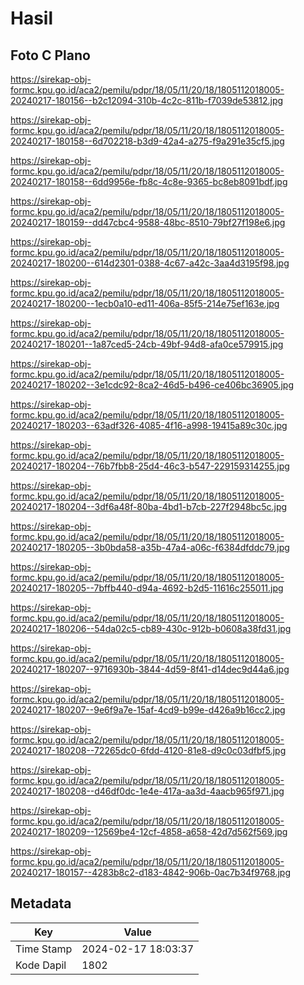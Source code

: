 # Hasil

## Foto C Plano

https://sirekap-obj-formc.kpu.go.id/aca2/pemilu/pdpr/18/05/11/20/18/1805112018005-20240217-180156--b2c12094-310b-4c2c-811b-f7039de53812.jpg

https://sirekap-obj-formc.kpu.go.id/aca2/pemilu/pdpr/18/05/11/20/18/1805112018005-20240217-180158--6d702218-b3d9-42a4-a275-f9a291e35cf5.jpg

https://sirekap-obj-formc.kpu.go.id/aca2/pemilu/pdpr/18/05/11/20/18/1805112018005-20240217-180158--6dd9956e-fb8c-4c8e-9365-bc8eb8091bdf.jpg

https://sirekap-obj-formc.kpu.go.id/aca2/pemilu/pdpr/18/05/11/20/18/1805112018005-20240217-180159--dd47cbc4-9588-48bc-8510-79bf27f198e6.jpg

https://sirekap-obj-formc.kpu.go.id/aca2/pemilu/pdpr/18/05/11/20/18/1805112018005-20240217-180200--614d2301-0388-4c67-a42c-3aa4d3195f98.jpg

https://sirekap-obj-formc.kpu.go.id/aca2/pemilu/pdpr/18/05/11/20/18/1805112018005-20240217-180200--1ecb0a10-ed11-406a-85f5-214e75ef163e.jpg

https://sirekap-obj-formc.kpu.go.id/aca2/pemilu/pdpr/18/05/11/20/18/1805112018005-20240217-180201--1a87ced5-24cb-49bf-94d8-afa0ce579915.jpg

https://sirekap-obj-formc.kpu.go.id/aca2/pemilu/pdpr/18/05/11/20/18/1805112018005-20240217-180202--3e1cdc92-8ca2-46d5-b496-ce406bc36905.jpg

https://sirekap-obj-formc.kpu.go.id/aca2/pemilu/pdpr/18/05/11/20/18/1805112018005-20240217-180203--63adf326-4085-4f16-a998-19415a89c30c.jpg

https://sirekap-obj-formc.kpu.go.id/aca2/pemilu/pdpr/18/05/11/20/18/1805112018005-20240217-180204--76b7fbb8-25d4-46c3-b547-229159314255.jpg

https://sirekap-obj-formc.kpu.go.id/aca2/pemilu/pdpr/18/05/11/20/18/1805112018005-20240217-180204--3df6a48f-80ba-4bd1-b7cb-227f2948bc5c.jpg

https://sirekap-obj-formc.kpu.go.id/aca2/pemilu/pdpr/18/05/11/20/18/1805112018005-20240217-180205--3b0bda58-a35b-47a4-a06c-f6384dfddc79.jpg

https://sirekap-obj-formc.kpu.go.id/aca2/pemilu/pdpr/18/05/11/20/18/1805112018005-20240217-180205--7bffb440-d94a-4692-b2d5-11616c255011.jpg

https://sirekap-obj-formc.kpu.go.id/aca2/pemilu/pdpr/18/05/11/20/18/1805112018005-20240217-180206--54da02c5-cb89-430c-912b-b0608a38fd31.jpg

https://sirekap-obj-formc.kpu.go.id/aca2/pemilu/pdpr/18/05/11/20/18/1805112018005-20240217-180207--9716930b-3844-4d59-8f41-d14dec9d44a6.jpg

https://sirekap-obj-formc.kpu.go.id/aca2/pemilu/pdpr/18/05/11/20/18/1805112018005-20240217-180207--9e6f9a7e-15af-4cd9-b99e-d426a9b16cc2.jpg

https://sirekap-obj-formc.kpu.go.id/aca2/pemilu/pdpr/18/05/11/20/18/1805112018005-20240217-180208--72265dc0-6fdd-4120-81e8-d9c0c03dfbf5.jpg

https://sirekap-obj-formc.kpu.go.id/aca2/pemilu/pdpr/18/05/11/20/18/1805112018005-20240217-180208--d46df0dc-1e4e-417a-aa3d-4aacb965f971.jpg

https://sirekap-obj-formc.kpu.go.id/aca2/pemilu/pdpr/18/05/11/20/18/1805112018005-20240217-180209--12569be4-12cf-4858-a658-42d7d562f569.jpg

https://sirekap-obj-formc.kpu.go.id/aca2/pemilu/pdpr/18/05/11/20/18/1805112018005-20240217-180157--4283b8c2-d183-4842-906b-0ac7b34f9768.jpg


## Metadata

| Key        | Value               |
| ---------- | ------------------- |
| Time Stamp | 2024-02-17 18:03:37 |
| Kode Dapil | 1802                |



